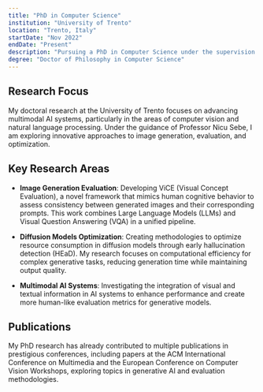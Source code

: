 ```yaml
---
title: "PhD in Computer Science"
institution: "University of Trento"
location: "Trento, Italy"
startDate: "Nov 2022"
endDate: "Present"
description: "Pursuing a PhD in Computer Science under the supervision of Professor Nicu Sebe, focusing on multimodal AI systems for enhanced image generation and evaluation. Research includes developing novel methodologies for diffusion models optimization and cognitive-inspired evaluation frameworks."
degree: "Doctor of Philosophy in Computer Science"
---
```


## Research Focus

My doctoral research at the University of Trento focuses on advancing multimodal AI systems, particularly in the areas of computer vision and natural language processing. Under the guidance of Professor Nicu Sebe, I am exploring innovative approaches to image generation, evaluation, and optimization.

## Key Research Areas

- **Image Generation Evaluation**: Developing ViCE (Visual Concept Evaluation), a novel framework that mimics human cognitive behavior to assess consistency between generated images and their corresponding prompts. This work combines Large Language Models (LLMs) and Visual Question Answering (VQA) in a unified pipeline.

- **Diffusion Models Optimization**: Creating methodologies to optimize resource consumption in diffusion models through early hallucination detection (HEaD). My research focuses on computational efficiency for complex generative tasks, reducing generation time while maintaining output quality.

- **Multimodal AI Systems**: Investigating the integration of visual and textual information in AI systems to enhance performance and create more human-like evaluation metrics for generative models.

## Publications

My PhD research has already contributed to multiple publications in prestigious conferences, including papers at the ACM International Conference on Multimedia and the European Conference on Computer Vision Workshops, exploring topics in generative AI and evaluation methodologies. 